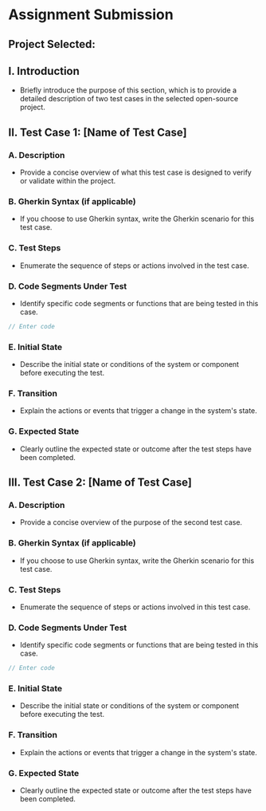 # Assignment Submission

## Project Selected: <Enter project name>

## I. Introduction
- Briefly introduce the purpose of this section, which is to provide a detailed description of two test cases in the selected open-source project.

## II. Test Case 1: [Name of Test Case]
### A. Description
- Provide a concise overview of what this test case is designed to verify or validate within the project.
### B. Gherkin Syntax (if applicable)
- If you choose to use Gherkin syntax, write the Gherkin scenario for this test case.
### C. Test Steps
- Enumerate the sequence of steps or actions involved in the test case.
### D. Code Segments Under Test
- Identify specific code segments or functions that are being tested in this case.

```Java
// Enter code
```
### E. Initial State
- Describe the initial state or conditions of the system or component before executing the test.
### F. Transition
- Explain the actions or events that trigger a change in the system's state.
### G. Expected State
- Clearly outline the expected state or outcome after the test steps have been completed.

## III. Test Case 2: [Name of Test Case]
### A. Description
- Provide a concise overview of the purpose of the second test case.
### B. Gherkin Syntax (if applicable)
- If you choose to use Gherkin syntax, write the Gherkin scenario for this test case.
### C. Test Steps
- Enumerate the sequence of steps or actions involved in this test case.
### D. Code Segments Under Test
- Identify specific code segments or functions that are being tested in this case.
```Java
// Enter code
```
### E. Initial State
- Describe the initial state or conditions of the system or component before executing the test.
### F. Transition
- Explain the actions or events that trigger a change in the system's state.
### G. Expected State
- Clearly outline the expected state or outcome after the test steps have been completed.

